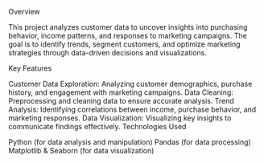 Overview

This project analyzes customer data to uncover insights into purchasing behavior, income patterns, and responses to marketing campaigns. The goal is to identify trends, segment customers, and optimize marketing strategies through data-driven decisions and visualizations.

Key Features

Customer Data Exploration: Analyzing customer demographics, purchase history, and engagement with marketing campaigns.
Data Cleaning: Preprocessing and cleaning data to ensure accurate analysis.
Trend Analysis: Identifying correlations between income, purchase behavior, and marketing responses.
Data Visualization: Visualizing key insights to communicate findings effectively.
Technologies Used

Python (for data analysis and manipulation)
Pandas (for data processing)
Matplotlib & Seaborn (for data visualization)
